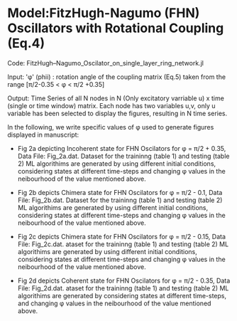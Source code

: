 # Model:FitzHugh-Nagumo (FHN) Oscillators with Rotational Coupling (Eq.4)

Code: FitzHugh–Nagumo_Oscilator_on_single_layer_ring_network.jl

Input:   'φ' (phii)  : rotation angle of the coupling matrix (Eq.5) taken from the range [π/2-0.35 < φ < π/2 +0.35]

Output: Time Series of all N nodes in N (Only excitatory varriable u) x time (single or time window) matrix. Each node has two variables u,v, only u variable has been selected to display the figures, resulting in N time series.

In the following, we write specific values of φ used to generate figures displayed in manuscript:

* Fig 2a depicting Incoherent state for FHN Oscilators for φ = π/2 + 0.35, Data File: Fig_2a.dat. Dataset for the traininng (table 1) and testing (table 2) ML algorithims are generated by using different initial conditions, considering states at different time-steps and changing φ values in the neibourhood of the value mentioned above.

* Fig 2b depicts Chimera state for FHN Oscilators for φ = π/2 - 0.1, Data File: Fig_2b.dat. Dataset for the traininng (table 1) and testing (table 2) ML algorithims are generated by using different initial conditions, considering states at different time-steps and changing φ values in the neibourhood of the value mentioned above.

* Fig 2c depicts Chimera state for FHN Oscilators for φ = π/2 - 0.15, Data File: Fig_2c.dat. ataset for the traininng (table 1) and testing (table 2) ML algorithims are generated by using different initial conditions, considering states at different time-steps and changing φ values in the neibourhood of the value mentioned above.

* Fig 2d depicts Coherent state for FHN Oscilators for φ = π/2 - 0.35, Data File: Fig_2d.dat. ataset for the traininng (table 1) and testing (table 2) ML algorithims are generated by considering states at different time-steps, and changing φ values in the neibourhood of the value mentioned above.
